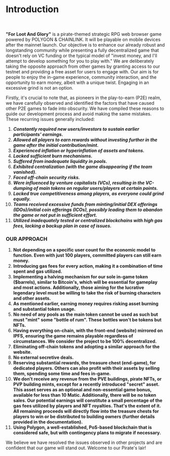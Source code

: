 # Introduction

\
\
**"For Loot And Glory"** is a pirate-themed strategic RPG web browser game powered by POLYGON & CHAINLINK. It will be playable on mobile devices after the mainnet launch. Our objective is to enhance our already robust and longstanding community while presenting a fully decentralized game that doesn't rely on VC funding or the typical model of "invest money, and I'll attempt to develop something for you to play with." We are deliberately taking the opposite approach from other games by granting access to our testnet and providing a free asset for users to engage with. Our aim is for people to enjoy the in-game experience, community interaction, and the opportunity to earn money, albeit with a unique twist. Engaging in an excessive grind is not an option.&#x20;

Firstly, it's crucial to note that, as pioneers in the play-to-earn (P2E) realm, we have carefully observed and identified the factors that have caused other P2E games to fade into obscurity. We have compiled these reasons to guide our development process and avoid making the same mistakes. These recurring issues generally included:

1. _**Constantly required new users/investors to sustain earlier participants' earnings.**_
2. _**Allowed all players to earn rewards without investing further in the game after the initial contribution/mint.**_
3. _**Experienced inflation or hyperinflation of assets and tokens.**_
4. _**Lacked sufficient burn mechanisms.**_
5. _**Suffered from inadequate liquidity in pools.**_
6. _**Exhibited centralization (with the game disappearing if the team vanished).**_
7. _**Faced off-chain security risks.**_
8. _**Were influenced by venture capitalists (VCs), resulting in the VC-dumping of main tokens on regular users/players at certain points.**_
9. _**Lacked true competitiveness among players, as everyone could grind equally.**_
10. _**Teams received excessive funds from minting/initial DEX offerings (IDOs)/initial coin offerings (ICOs), possibly leading them to abandon the game or not put in sufficient effort.**_
11. _**Utilized inadequately tested or centralized blockchains with high gas fees, lacking a backup plan in case of issues.**_





### OUR APPROACH 

1. **Not depending on a specific user count for the economic model to function. Even with just 100 players, committed players can still earn money.**
2. **Introducing gas fees for every action, making it a combination of time spent and gas utilized.**&#x20;
3. **Implementing a halving mechanism for our sole in-game token ($barrels), similar to Bitcoin's, which will be essential for gameplay and most actions. Additionally, those aiming for the lucrative legendary level must be willing to take the risk of burning characters and other assets.**
4. **As mentioned earlier, earning money requires risking asset burning and substantial token usage.**
5. **No need of any pools as the main token cannot be used as such but must "mint" some "bottle of rum". These bottles won't be tokens but NFTs.**
6. **Having everything on-chain, with the front-end (website) mirrored on IPFS, ensuring the game remains playable regardless of circumstances. We consider the project to be 100% decentralized.**
7. **Eliminating off-chain tokens and adopting a similar approach for the website.**
8. **No external secretive deals.**
9. **Reserving substantial rewards, the treasure chest (end-game), for dedicated players. Others can also profit with their assets by selling them, spending some time and fees in-game.**
10. **We don't receive any revenue from the PVE buildings, pirate NFTs, or PVP building mints, except for a recently introduced "secret" asset. This asset serves as an optional and non-essential game bonus, available for less than 10 Matic. Additionally, there will be no token sales. Our potential earnings will constitute a small percentage of the gas fees utilized by players and NFT royalties. That's the extent of it. All remaining proceeds will directly flow into the treasure chests for players to win or be distributed to building owners (further details provided in the documentation).**
11. **Using Polygon, a well-established, PoS-based blockchain that is considered safe, but with contingency plans to migrate if necessary.**

We believe we have resolved the issues observed in other projects and are confident that our game will stand out. Welcome to our Pirate's lair!\
\
\
\
\
&#x20;

